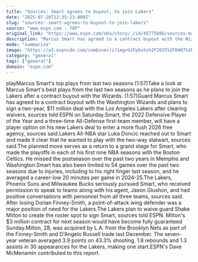 ```yaml
---
title: "Sources: Smart agrees to buyout, to join Lakers"
date: "2025-07-20T12:35:23.000Z"
slug: "sources:-smart-agrees-to-buyout-to-join-lakers"
source: "www.espn.com - TOP"
original_link: "https://www.espn.com/nba/story/_/id/45775886/sources-marcus-smart-plans-join-lakers-wizards-buyout"
description: "Marcus Smart has agreed to a contract buyout with the Wizards and plans to sign a two-year, $11 million deal with the Lakers after clearing waivers, sources told ESPN."
mode: "summarize"
image: "https://a3.espncdn.com/combiner/i?img=%2Fphoto%2F2025%2F0407%2Fr1474912_1296x729_16%2D9.jpg"
category: "general"
tags: ["general"]
domain: "espn.com"
---
```

playMarcus Smart's top plays from last two seasons (1:57)Take a look at Marcus Smart's best plays from the last two seasons as he plans to join the Lakers after a contract buyout with the Wizards. (1:57)Guard Marcus Smart has agreed to a contract buyout with the Washington Wizards and plans to sign a two-year, $11 million deal with the Los Angeles Lakers after clearing waivers, sources told ESPN on Saturday.Smart, the 2022 Defensive Player of the Year and a three-time All-Defense first-team member, will have a player option on his new Lakers deal to enter a more flush 2026 free agency, sources said.Lakers All-NBA star Luka Doncic reached out to Smart and made it clear that he wanted to play with the two-way stalwart, sources said.The planned move serves as a return to a grand stage for Smart, who made the playoffs in each of his first nine NBA seasons with the Boston Celtics. He missed the postseason over the past two years in Memphis and Washington.Smart has also been limited to 54 games over the past two seasons due to injuries, including to his right finger last season, and he averaged a career-low 20 minutes per game in 2024-25.The Lakers, Phoenix Suns and Milwaukee Bucks seriously pursued Smart, who received permission to speak to teams along with his agent, Jason Glushon, and had positive conversations with personnel from all three teams, sources said. After losing Dorian Finney-Smith, a point-of-attack wing defender was a major position of need for the Lakers.The Lakers plan to waive guard Shake Milton to create the roster spot to sign Smart, sources told ESPN. Milton's $3 million contract for next season would have become fully guaranteed Sunday.Milton, 28, was acquired by L.A. from the Brooklyn Nets as part of the Finney-Smith and D'Angelo Russell trade last December. The seven-year veteran averaged 3.9 points on 43.3% shooting, 1.8 rebounds and 1.3 assists in 30 appearances for the Lakers, making one start.ESPN's Dave McMenamin contributed to this report.
